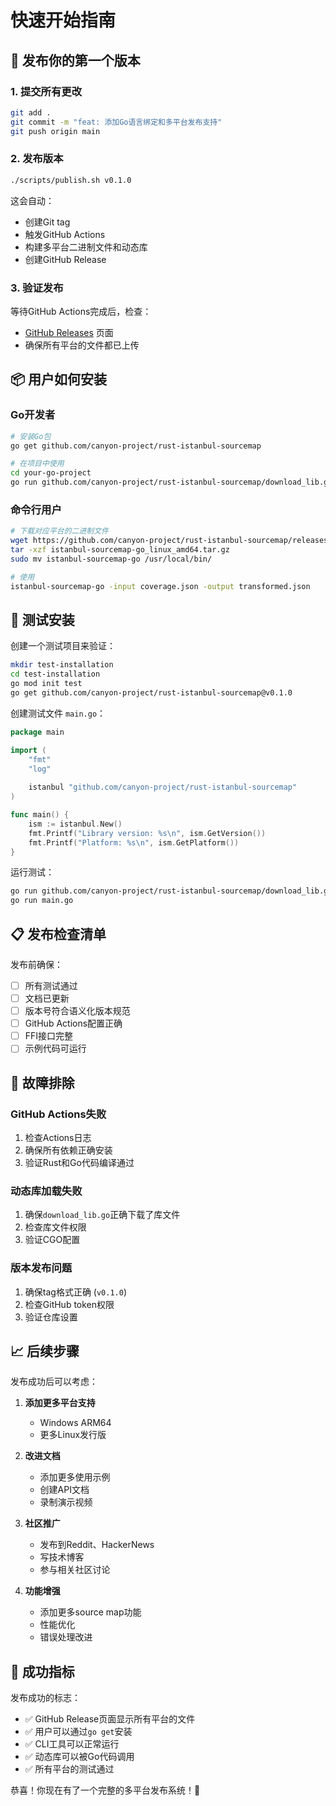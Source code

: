 # 快速开始指南

## 🚀 发布你的第一个版本

### 1. 提交所有更改

```bash
git add .
git commit -m "feat: 添加Go语言绑定和多平台发布支持"
git push origin main
```

### 2. 发布版本

```bash
./scripts/publish.sh v0.1.0
```

这会自动：
- 创建Git tag
- 触发GitHub Actions
- 构建多平台二进制文件和动态库
- 创建GitHub Release

### 3. 验证发布

等待GitHub Actions完成后，检查：
- [GitHub Releases](https://github.com/canyon-project/rust-istanbul-sourcemap/releases) 页面
- 确保所有平台的文件都已上传

## 📦 用户如何安装

### Go开发者

```bash
# 安装Go包
go get github.com/canyon-project/rust-istanbul-sourcemap

# 在项目中使用
cd your-go-project
go run github.com/canyon-project/rust-istanbul-sourcemap/download_lib.go
```

### 命令行用户

```bash
# 下载对应平台的二进制文件
wget https://github.com/canyon-project/rust-istanbul-sourcemap/releases/latest/download/istanbul-sourcemap-go_linux_amd64.tar.gz
tar -xzf istanbul-sourcemap-go_linux_amd64.tar.gz
sudo mv istanbul-sourcemap-go /usr/local/bin/

# 使用
istanbul-sourcemap-go -input coverage.json -output transformed.json
```

## 🧪 测试安装

创建一个测试项目来验证：

```bash
mkdir test-installation
cd test-installation
go mod init test
go get github.com/canyon-project/rust-istanbul-sourcemap@v0.1.0
```

创建测试文件 `main.go`：

```go
package main

import (
    "fmt"
    "log"
    
    istanbul "github.com/canyon-project/rust-istanbul-sourcemap"
)

func main() {
    ism := istanbul.New()
    fmt.Printf("Library version: %s\n", ism.GetVersion())
    fmt.Printf("Platform: %s\n", ism.GetPlatform())
}
```

运行测试：

```bash
go run github.com/canyon-project/rust-istanbul-sourcemap/download_lib.go
go run main.go
```

## 📋 发布检查清单

发布前确保：

- [ ] 所有测试通过
- [ ] 文档已更新
- [ ] 版本号符合语义化版本规范
- [ ] GitHub Actions配置正确
- [ ] FFI接口完整
- [ ] 示例代码可运行

## 🔧 故障排除

### GitHub Actions失败

1. 检查Actions日志
2. 确保所有依赖正确安装
3. 验证Rust和Go代码编译通过

### 动态库加载失败

1. 确保`download_lib.go`正确下载了库文件
2. 检查库文件权限
3. 验证CGO配置

### 版本发布问题

1. 确保tag格式正确 (`v0.1.0`)
2. 检查GitHub token权限
3. 验证仓库设置

## 📈 后续步骤

发布成功后可以考虑：

1. **添加更多平台支持**
   - Windows ARM64
   - 更多Linux发行版

2. **改进文档**
   - 添加更多使用示例
   - 创建API文档
   - 录制演示视频

3. **社区推广**
   - 发布到Reddit、HackerNews
   - 写技术博客
   - 参与相关社区讨论

4. **功能增强**
   - 添加更多source map功能
   - 性能优化
   - 错误处理改进

## 🎯 成功指标

发布成功的标志：

- ✅ GitHub Release页面显示所有平台的文件
- ✅ 用户可以通过`go get`安装
- ✅ CLI工具可以正常运行
- ✅ 动态库可以被Go代码调用
- ✅ 所有平台的测试通过

恭喜！你现在有了一个完整的多平台发布系统！🎉